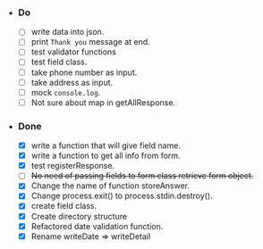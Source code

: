 - ### Do
  - [ ] write data into json.
  - [ ] print `Thank you` message at end.
  - [ ] test validator functions
  - [ ] test field class.
  - [ ] take phone number as input.
  - [ ] take address as input.
  - [ ] mock `console.log`. 
  - [ ] Not sure about map in getAllResponse.

- ### Done

  - [x] write a function that will give field name.
  - [x] write a function to get all info from form.
  - [x] test registerResponse.
  - [ ] ~~No need of passing fields to form class retrieve form object.~~
  - [x] Change the name of function storeAnswer.
  - [x] Change process.exit() to process.stdin.destroy().
  - [x] create field class.
  - [x] Create directory structure
  - [x] Refactored date validation function.
  - [x] Rename writeDate => writeDetail